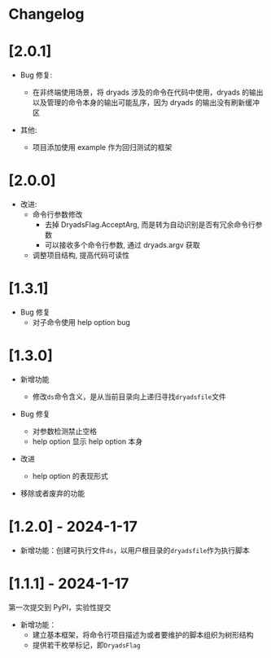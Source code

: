 # Changelog

# [2.0.1]

- Bug 修复:

  - 在非终端使用场景，将 dryads 涉及的命令在代码中使用，dryads 的输出以及管理的命令本身的输出可能乱序，因为 dryads 的输出没有刷新缓冲区

- 其他:
  - 项目添加使用 example 作为回归测试的框架

# [2.0.0]

- 改进:
  - 命令行参数修改
    - 去掉 DryadsFlag.AcceptArg, 而是转为自动识别是否有冗余命令行参数
    - 可以接收多个命令行参数, 通过 dryads.argv 获取
  - 调整项目结构, 提高代码可读性

# [1.3.1]

- Bug 修复
  - 对子命令使用 help option bug

# [1.3.0]

- 新增功能

  - 修改`ds`命令含义，是从当前目录向上递归寻找`dryadsfile`文件

- Bug 修复

  - 对参数检测禁止空格
  - help option 显示 help option 本身

- 改进

  - help option 的表现形式

- 移除或者废弃的功能

# [1.2.0] - 2024-1-17

- 新增功能：创建可执行文件`ds`，以用户根目录的`dryadsfile`作为执行脚本

# [1.1.1] - 2024-1-17

第一次提交到 PyPI，实验性提交

- 新增功能：
  - 建立基本框架，将命令行项目描述为或者要维护的脚本组织为树形结构
  - 提供若干枚举标记，即`DryadsFlag`
